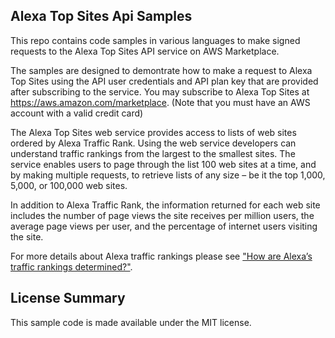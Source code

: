 ## Alexa Top Sites Api Samples

This repo contains code samples in various languages to make signed requests to the Alexa Top Sites API service on AWS Marketplace.

The samples are designed to demontrate how to make a request to Alexa Top Sites using the API user credentials and API plan key that are provided after subscribing to the service. You may subscribe to Alexa Top Sites at https://aws.amazon.com/marketplace. (Note that you must have an AWS account with a valid credit card)

The Alexa Top Sites web service provides access to lists of web sites ordered by Alexa Traffic Rank. Using the web service developers can understand traffic rankings from the largest to the smallest sites. The service enables users to page through the list 100 web sites at a time, and by making multiple requests, to retrieve lists of any size – be it the top 1,000, 5,000, or 100,000 web sites.

In addition to Alexa Traffic Rank, the information returned for each web site includes the number of page views the site receives per million users, the average page views per user, and the percentage of internet users visiting the site.

For more details about Alexa traffic rankings please see ["How are Alexa’s traffic rankings determined?"](https://support.alexa.com/hc/en-us/articles/200449744).


## License Summary

This sample code is made available under the MIT license. 
